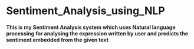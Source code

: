# Sentiment_Analysis_using_NLP

**This is my Sentiment Analysis system which uses Natural language processing for analysing the expression written by user and predicts the sentiment embedded from the given text**
